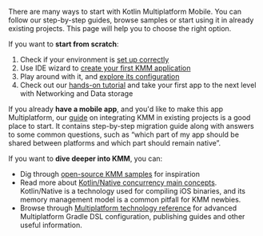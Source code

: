 [//]: # (title: Getting started)
[//]: # (auxiliary-id: Getting_started)

There are many ways to start with Kotlin Multiplatform Mobile. You can follow our step-by-step guides, browse samples or start using it in already existing projects. This page will help you to choose the right option.

If you want to **start from scratch**:
1. Check if your environment is [set up correctly](setup.md)
2. Use IDE wizard to [create your first KMM application](create-first-app.md)
3. Play around with it, and [explore its configuration](discover-kmm-project.md)
4. Check out our [hands-on tutorial](hands-on-networking-data-storage.md) and take your first app to the next level with Networking and Data storage

If you already **have a mobile app**, and you'd like to make this app Multiplatform, our [guide](integrate-in-existing-app.md) on integrating KMM in existing projects is a good place to start. It contains step-by-step migration guide along with answers to some common questions, such as “which part of my app should be shared between platforms and which part should remain native”.

If you want to **dive deeper into KMM**, you can:
* Dig through [open-source KMM samples](samples.md) for inspiration
* Read more about [Kotlin/Native concurrency main concepts](concurrency-overview.md). Kotlin/Native is a technology used for compiling iOS binaries, and its memory management model is a common pitfall for KMM newbies.
* Browse through [Multiplatform technology reference](https://kotlinlang.org/docs/reference/mpp-intro.html) for advanced Multiplatform Gradle DSL configuration, publishing guides and other useful information.





